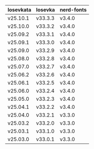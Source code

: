 | Iosevkata | Iosevka | nerd-fonts |
| :-------- | :------ | :--------- |
| v25.10.1  | v33.3.3 | v3.4.0     |
| v25.10.0  | v33.3.2 | v3.4.0     |
| v25.09.2  | v33.3.1 | v3.4.0     |
| v25.09.1  | v33.3.0 | v3.4.0     |
| v25.09.0  | v33.2.9 | v3.4.0     |
| v25.08.0  | v33.2.8 | v3.4.0     |
| v25.07.0  | v33.2.7 | v3.4.0     |
| v25.06.2  | v33.2.6 | v3.4.0     |
| v25.06.1  | v33.2.5 | v3.4.0     |
| v25.06.0  | v33.2.4 | v3.4.0     |
| v25.05.0  | v33.2.3 | v3.4.0     |
| v25.04.1  | v33.2.2 | v3.4.0     |
| v25.04.0  | v33.2.1 | v3.3.0     |
| v25.03.2  | v33.2.0 | v3.3.0     |
| v25.03.1  | v33.1.0 | v3.3.0     |
| v25.03.0  | v33.0.1 | v3.3.0     |
